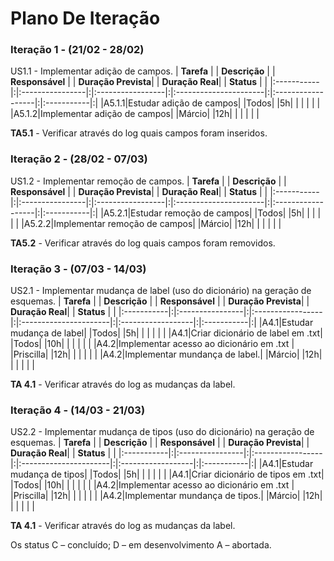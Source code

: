 # Plano De Iteração #

### Iteração 1 - (21/02 - 28/02) ###

US1.1 - 	Implementar adição de campos.
| **Tarefa** | | **Descrição** | | **Responsável** | | **Duração Prevista**| | **Duração Real**| | **Status** | |
|:-----------|:|:----------------|:|:-----------------|:|:----------------------|:|:------------------|:|:-----------|:|
|A5.1.1|Estudar adição de campos| |Todos| |5h| |  | | | |
|A5.1.2|Implementar adição de campos| |Márcio| |12h| |  | | | |


**TA5.1** - Verificar através do log quais campos foram inseridos.

### Iteração 2 - (28/02 - 07/03) ###
US1.2 - 	Implementar remoção de campos.
| **Tarefa** | | **Descrição** | | **Responsável** | | **Duração Prevista**| | **Duração Real**| | **Status** | |
|:-----------|:|:----------------|:|:-----------------|:|:----------------------|:|:------------------|:|:-----------|:|
|A5.2.1|Estudar remoção de campos| |Todos| |5h| |  | | | |
|A5.2.2|Implementar remoção de campos| |Márcio| |12h| |  | | | |


**TA5.2** - Verificar através do log quais campos foram removidos.


### Iteração 3 - (07/03 - 14/03) ###
US2.1 - Implementar mudança de label (uso do dicionário) na geração de esquemas.
| **Tarefa** | | **Descrição** | | **Responsável** | | **Duração Prevista**| | **Duração Real**| | **Status** | |
|:-----------|:|:----------------|:|:-----------------|:|:----------------------|:|:------------------|:|:-----------|:|
|A4.1|Estudar mudança de label| |Todos| |5h| |  | | | |
|A4.1|Criar dicionário de label em .txt| |Todos| |10h| |  | | | |
|A4.2|Implementar acesso ao dicionário em .txt | |Priscilla| |12h| |  | | | |
|A4.2|Implementar mundança de label.| |Márcio| |12h| |  | | | |

**TA 4.1** - Verificar através do log as mudanças da label.

### Iteração 4 - (14/03 - 21/03) ###
US2.2 - Implementar mudança de tipos (uso do dicionário) na geração de esquemas.
| **Tarefa** | | **Descrição** | | **Responsável** | | **Duração Prevista**| | **Duração Real**| | **Status** | |
|:-----------|:|:----------------|:|:-----------------|:|:----------------------|:|:------------------|:|:-----------|:|
|A4.1|Estudar mudança de tipos| |Todos| |5h| |  | | | |
|A4.1|Criar dicionário de tipos em .txt| |Todos| |10h| |  | | | |
|A4.2|Implementar acesso ao dicionário em .txt | |Priscilla| |12h| |  | | | |
|A4.2|Implementar mundança de tipos.| |Márcio| |12h| |  | | | |

**TA 4.1** - Verificar através do log as mudanças da label.


Os status C – concluído; D – em desenvolvimento A – abortada.